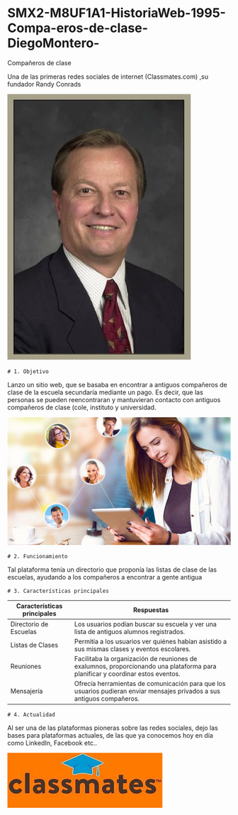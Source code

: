 # SMX2-M8UF1A1-HistoriaWeb-1995-Compa-eros-de-clase-DiegoMontero-

Compañeros de clase

Una de las primeras redes sociales de internet (Classmates.com) ,su fundador Randy Conrads

![Randy.webp](https://github.com/DiegooMonteroo/SMX2-M8UF1A1-HistoriaWeb-1995-Compa-eros-de-clase-DiegoMontero-/blob/main/Randy.webp)

	# 1. Objetivo

Lanzo un sitio web, que se basaba en encontrar a antiguos compañeros de clase de la escuela secundaría mediante un pago.
Es decir, que las personas se pueden reencontraran y mantuvieran contacto con antiguos compañeros de clase (cole, instituto y universidad.

![2.jpg]( https://github.com/DiegooMonteroo/SMX2-M8UF1A1-HistoriaWeb-1995-Compa-eros-de-clase-DiegoMontero-/blob/main/2.jpg)


	# 2. Funcionamiento
Tal plataforma tenía un directorio que proponía las listas de clase de las escuelas, ayudando a los compañeros a encontrar a gente antigua

	# 3. Características principales

| Características principales | Respuestas |
|-----------------------------|------------|
| Directorio de Escuelas| Los usuarios podían buscar su escuela y ver una lista de antiguos alumnos registrados.|
| Listas de Clases| Permitía a los usuarios ver quiénes habían asistido a sus mismas clases y eventos escolares.|
|Reuniones| Facilitaba la organización de reuniones de exalumnos, proporcionando una plataforma para planificar y coordinar estos eventos.
|Mensajería| Ofrecía herramientas de comunicación para que los usuarios pudieran enviar mensajes privados a sus antiguos compañeros.|

	# 4. Actualidad
Al ser una de las plataformas pioneras sobre las redes sociales, dejo las bases para plataformas actuales, de las que ya conocemos hoy en día como LinkedIn, Facebook etc.. 

![1.jpg](https://github.com/DiegooMonteroo/SMX2-M8UF1A1-HistoriaWeb-1995-Compa-eros-de-clase-DiegoMontero-/blob/main/1.jpg)